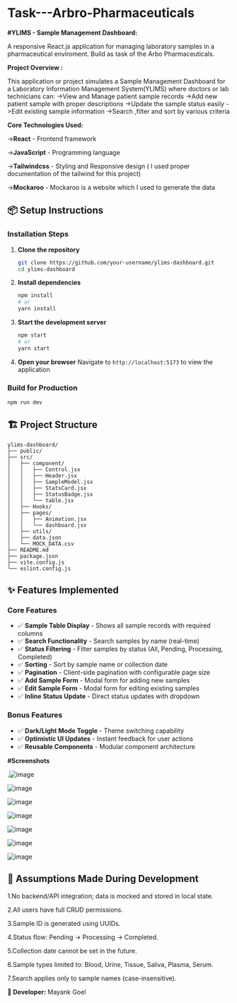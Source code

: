 # Task---Arbro-Pharmaceuticals
**#YLIMS - Sample Management Dashboard:**

A responsive React.js application for managing laboratory samples in a pharmaceutical enviroment. Build as task of the Arbo Pharmaceuticals.

**Project Overview :**

This application or project simulates a Sample Management Dashboard for a Laboratory Information Management System(YLIMS) where doctors or lab technicians can:
 ->View and Manage patient sample records 
 ->Add new patient sample with proper descriptions
 ->Update the sample status easily 
 ->Edit existing sample information
 ->Search ,filter and sort by various criteria 



**Core Technologies Used:**

 ->**React** - Frontend framework
 
 ->**JavaScript** - Programming language
 
 ->**Tailwindcss** - Styling and Responsive design ( I used  proper documentation of the tailwind for this project)
 
 ->**Mockaroo** - Mockaroo is a website which I used to generate the data 
 
 

## 📦 Setup Instructions
### Installation Steps

1. **Clone the repository**
   ```bash
   git clone https://github.com/your-username/ylims-dashboard.git
   cd ylims-dashboard
   ```

2. **Install dependencies**
   ```bash
   npm install
   # or
   yarn install
   ```

3. **Start the development server**
   ```bash
   npm start
   # or
   yarn start
   ```

4. **Open your browser**
   Navigate to `http://localhost:5173` to view the application

### Build for Production

```
npm run dev

```

## 🏗️ Project Structure
```
ylims-dashboard/
├── public/
├── src/
│   ├── component/
│   │   ├── Control.jsx
│   │   ├── Header.jsx
│   │   ├── SampleModel.jsx
│   │   ├── StatsCard.jsx
│   │   ├── StatusBadge.jsx
│   │   └── table.jsx
│   ├── Hooks/
│   ├── pages/
│   │   ├── Animation.jsx
│   │   └── dashboard.jsx
│   ├── utils/
│   ├── data.json
│   └── MOCK_DATA.csv
├── README.md
├── package.json
├── vite.config.js
└── eslint.config.js
```
## ✨ Features Implemented

### Core Features
- ✅ **Sample Table Display** - Shows all sample records with required columns
- ✅ **Search Functionality** - Search samples by name (real-time)
- ✅ **Status Filtering** - Filter samples by status (All, Pending, Processing, Completed)
- ✅ **Sorting** - Sort by sample name or collection date
- ✅ **Pagination** - Client-side pagination with configurable page size
- ✅ **Add Sample Form** - Modal form for adding new samples
- ✅ **Edit Sample Form** - Modal form for editing existing samples
- ✅ **Inline Status Update** - Direct status updates with dropdown

### Bonus Features
- ✅ **Dark/Light Mode Toggle** - Theme switching capability
- ✅ **Optimistic UI Updates** - Instant feedback for user actions
- ✅ **Reusable Components** - Modular component architecture

**#Screenshots**
  
  .![image](https://github.com/user-attachments/assets/f0b93f82-b493-4bcf-8dc3-98c6fe436fca)
  
  ![image](https://github.com/user-attachments/assets/7a73b85b-79ed-48cb-a3cd-5ed997e3109d)
  
  ![image](https://github.com/user-attachments/assets/a37d16c9-e186-4ed6-801c-fae7f17e9697)
  
  ![image](https://github.com/user-attachments/assets/72ba4e52-2c70-4b90-b8a8-c5d0319f2a8f)
  
  ![image](https://github.com/user-attachments/assets/420b9d5d-7eb6-4154-9193-ec09480adf0d)
  
  ![image](https://github.com/user-attachments/assets/f3d24bd8-7d43-4f6b-8b88-36c8ace38146)
  
  ![image](https://github.com/user-attachments/assets/f5527ec2-89de-4843-9f80-ba5adfdb109d)










## 🔮 Assumptions Made During Development

1.No backend/API integration; data is mocked and stored in local state.

2.All users have full CRUD permissions.

3.Sample ID is generated using UUIDs.

4.Status flow: Pending → Processing → Completed.

5.Collection date cannot be set in the future.

6.Sample types limited to: Blood, Urine, Tissue, Saliva, Plasma, Serum.

7.Search applies only to sample names (case-insensitive).













**👤 Developer:** Mayank Goel



